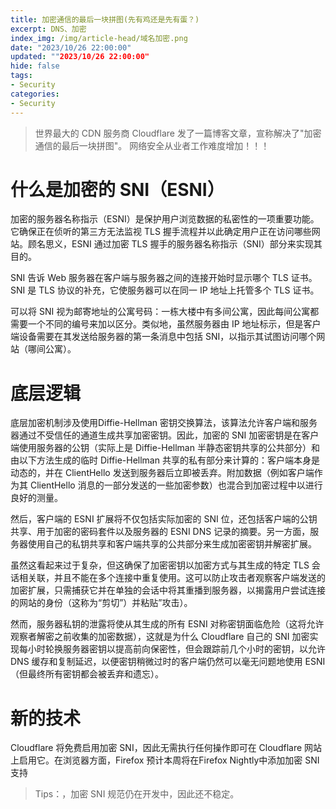 ```yaml
---
title: 加密通信的最后一块拼图(先有鸡还是先有蛋？)
excerpt: DNS、加密
index_img: /img/article-head/域名加密.png
date: "2023/10/26 22:00:00"
updated: ""2023/10/26 22:00:00"
hide: false
tags:
- Security
categories:
- Security
---
```


> 世界最大的 CDN 服务商 Cloudflare 发了一篇博客文章，宣称解决了"加密通信的最后一块拼图"。
> 网络安全从业者工作难度增加！！！


# 什么是加密的 SNI（ESNI）

加密的服务器名称指示（ESNI）是保护用户浏览数据的私密性的一项重要功能。它确保正在侦听的第三方无法监视 TLS 握手流程并以此确定用户正在访问哪些网站。顾名思义，ESNI 通过加密 TLS 握手的服务器名称指示（SNI）部分来实现其目的。

SNI 告诉 Web 服务器在客户端与服务器之间的连接开始时显示哪个 TLS 证书。SNI 是 TLS 协议的补充，它使服务器可以在同一 IP 地址上托管多个 TLS 证书。

可以将 SNI 视为邮寄地址的公寓号码：一栋大楼中有多间公寓，因此每间公寓都需要一个不同的编号来加以区分。类似地，虽然服务器由 IP 地址标示，但是客户端设备需要在其发送给服务器的第一条消息中包括 SNI，以指示其试图访问哪个网站（哪间公寓）。

# 底层逻辑

底层加密机制涉及使用Diffie-Hellman 密钥交换算法，该算法允许客户端和服务器通过不受信任的通道生成共享加密密钥。因此，加密的 SNI 加密密钥是在客户端使用服务器的公钥（实际上是 Diffie-Hellman 半静态密钥共享的公共部分）和由以下方法生成的临时 Diffie-Hellman 共享的私有部分来计算的：客户端本身是动态的，并在 ClientHello 发送到服务器后立即被丢弃。附加数据（例如客户端作为其 ClientHello 消息的一部分发送的一些加密参数）也混合到加密过程中以进行良好的测量。

然后，客户端的 ESNI 扩展将不仅包括实际加密的 SNI 位，还包括客户端的公钥共享、用于加密的密码套件以及服务器的 ESNI DNS 记录的摘要。另一方面，服务器使用自己的私钥共享和客户端共享的公共部分来生成加密密钥并解密扩展。

虽然这看起来过于复杂，但这确保了加密密钥以加密方式与其生成的特定 TLS 会话相关联，并且不能在多个连接中重复使用。这可以防止攻击者观察客户端发送的加密扩展，只需捕获它并在单独的会话中将其重播到服务器，以揭露用户尝试连接的网站的身份（这称为“剪切”）并粘贴”攻击）。

然而，服务器私钥的泄露将使从其生成的所有 ESNI 对称密钥面临危险（这将允许观察者解密之前收集的加密数据），这就是为什么 Cloudflare 自己的 SNI 加密实现每小时轮换服务器密钥以提高前向保密性，但会跟踪前几个小时的密钥，以允许 DNS 缓存和复制延迟，以便密钥稍微过时的客户端仍然可以毫无问题地使用 ESNI（但最终所有密钥都会被丢弃和遗忘）。

# 新的技术

Cloudflare 将免费启用加密 SNI，因此无需执行任何操作即可在 Cloudflare 网站上启用它。在浏览器方面，Firefox 预计本周将在Firefox Nightly中添加加密 SNI 支持

> Tips：，加密 SNI 规范仍在开发中，因此还不稳定。





